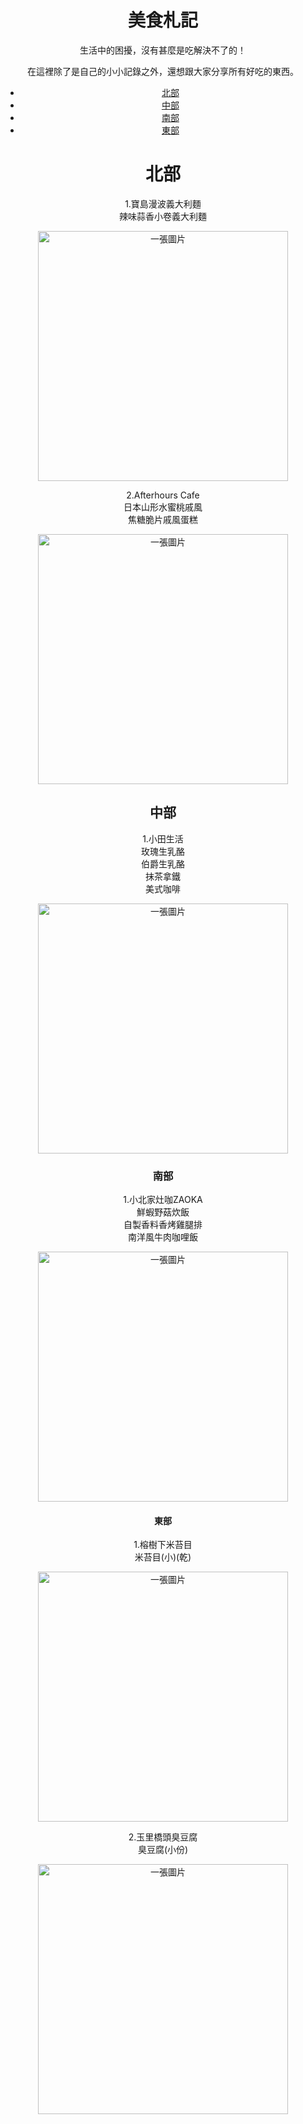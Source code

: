 <html>

<style>
 .injected-text {
    margin-bottom: -25px;
    text-align: center;
  }
  
</style>
  
<body background="https://unsplash.com/photos/L9QoKLSCBNs"></body>
  
<main>
 
  <header class='c-header'>
  <h1 class='c-header__title'>美食札記</h1>
    
 <p>
  生活中的困擾，沒有甚麼是吃解決不了的！
 </p>
 <p>
  在這裡除了是自己的小小記錄之外，還想跟大家分享所有好吃的東西。
 </p>
  
  <ul style="background-color:##f0e68c">
   <li><a href="#north" ;class="injected-text">北部</a></li>
   <li><a href="#west">中部</a></li>
   <li><a href="#south">南部</a></li>
   <li><a href="#east">東部</a></li>  
  </ul>
 
 <h1 id="north">北部</h1>
  <p>
  1.寶島漫波義大利麵<br> 辣味蒜香小卷義大利麵
  </p>
  <img src="https://i.imgur.com/qbOyoR1.jpg" width=400px alt="一張圖片">
  <p>
  2.Afterhours&nbsp;Cafe<br>日本山形水蜜桃戚風 <br> 焦糖脆片戚風蛋糕
  </p>
  <img src="https://i.imgur.com/qUSJ7h2.jpg" width=400px alt="一張圖片">
  
 <h2 id="west">中部</h2>
  <p>
  1.小田生活 <br> 玫瑰生乳酪 <br> 伯爵生乳酪 <br> 抹茶拿鐵 <br> 美式咖啡
  </p>
  <img src="https://i.imgur.com/15NmufM.jpg" width=400px alt="一張圖片">
  <p>
    
 <h3 id="south">南部</h3>
  <p>
  1.小北家灶咖ZAOKA <br> 鮮蝦野菇炊飯 <br> 自製香料香烤雞腿排 <br> 南洋風牛肉咖哩飯
  </p>
  <img src="https://i.imgur.com/WgdCfpg.jpg" width=400px alt="一張圖片">
  
  
 <h4 id="east">東部</h4>
  <p>
  1.榕樹下米苔目 <br> 米苔目(小)(乾)
  </p>
  <img src="https://i.imgur.com/NNlZfRR.jpg" width=400px alt="一張圖片">
  <p>
  2.玉里橋頭臭豆腐 <br> 臭豆腐(小份)
  </p>
  <img src="https://i.imgur.com/10wj8M1.jpg" width=400px alt="一張圖片">

</main>
  
</html>
